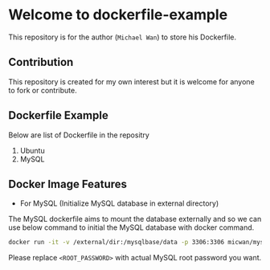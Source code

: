 # Welcome to dockerfile-example

This repository is for the author (`Michael Wan`) to store his Dockerfile.

## Contribution
This repository is created for my own interest but it is welcome for anyone to fork or contribute.

## Dockerfile Example
Below are list of Dockerfile in the repositry
1. Ubuntu
2. MySQL

## Docker Image Features

- For MySQL (Initialize MySQL database in external directory)

The MySQL dockerfile aims to mount the database externally and so we can use below command to initial the MySQL database with docker command.

``` bash
docker run -it -v /external/dir:/mysqlbase/data -p 3306:3306 micwan/mysql /mysqlbase/init-db-files.sh <ROOT_PASSWORD>
```

Please replace `<ROOT_PASSWORD>` with actual MySQL root password you want.
